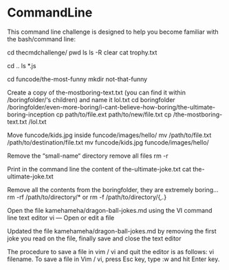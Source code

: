 # CommandLine
This command line challenge is designed to help you become familiar with the bash/command line:

cd thecmdchallenge/
pwd
ls
ls -R
clear
cat trophy.txt

cd ..
ls *.js

cd funcode/the-most-funny
mkdir not-that-funny

Create a copy of the-mostboring-text.txt (you can find it within /boringfolder/‘s children) and name it lol.txt
cd boringfolder
/boringfolder/even-more-boring/i-cant-believe-how-boring/the-ultimate-boring-inception
cp path/to/file.ext path/to/new/file.txt
cp /the-mostboring-text.txt /lol.txt

Move funcode/kids.jpg inside funcode/images/hello/
mv /path/to/file.txt /path/to/destination/file.txt
mv funcode/kids.jpg funcode/images/hello/

Remove the “small-name“ directory
remove all files rm -r

Print in the command line the content of the-ultimate-joke.txt
cat the-ultimate-joke.txt

Remove all the contents from the boringfolder, they are extremely boring…
rm -rf /path/to/directory/*
or
rm -f /path/to/directory/{*,.*}

Open the file kamehameha/dragon-ball-jokes.md using the VI command line text editor
vi <filename> — Open or edit a file

Updated the file kamehameha/dragon-ball-jokes.md by removing the first joke you read on the file, finally save and close the text editor

The procedure to save a file in vim / vi and quit the editor is as follows:
vi filename.
To save a file in Vim / vi, press Esc key, type :w and hit Enter key.
